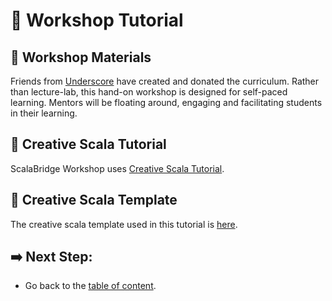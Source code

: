 # :pencil: Workshop Tutorial

## :bookmark_tabs: Workshop Materials
Friends from [Underscore](http://underscore.org) have created and donated the curriculum. Rather than lecture-lab, this hand-on workshop is designed for self-paced learning. Mentors will be floating around, engaging and facilitating students in their learning.


## :closed_book: Creative Scala Tutorial
ScalaBridge Workshop uses [Creative Scala Tutorial](http://creativescala.org/creative-scala.html).


## :triangular_ruler: Creative Scala Template
The creative scala template used in this tutorial is [here](https://github.com/underscoreio/creative-scala-template).


## :arrow_right: Next Step:
- Go back to the [table of content](../README.md).
